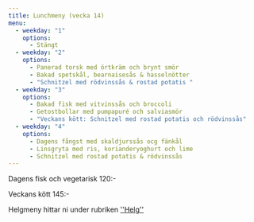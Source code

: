 ```yaml
---
title: Lunchmeny (vecka 14)
menu:
  - weekday: "1"
    options:
      - Stängt
  - weekday: "2"
    options:
      - Panerad torsk med örtkräm och brynt smör
      - Bakad spetskål, bearnaisesås & hasselnötter
      - "Schnitzel med rödvinssås & rostad potatis "
  - weekday: "3"
    options:
      - Bakad fisk med vitvinssås och broccoli
      - Getostbollar med pumpapuré och salviasmör
      - "Veckans kött: Schnitzel med rostad potatis och rödvinssås"
  - weekday: "4"
    options:
      - Dagens fångst med skaldjurssås ocg fänkål
      - Linsgryta med ris, korianderyoghurt och lime
      - Schnitzel med rostad potatis & rödvinssås
---
```

Dagens fisk och vegetarisk 120:-

Veckans kött 145:-



Helgmeny hittar ni under rubriken [''Helg''](https://www.restaurangstoraholm.se/helg?i=2)